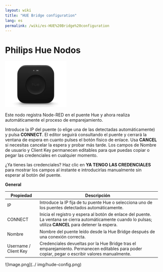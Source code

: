 ```yaml
---
layout: wiki
title: "HUE Bridge configuration"
lang: es
permalink: /wiki/es-HUE%20Bridge%20configuration
---
```

<h1>  Philips Hue Nodos 

 </h1>

 <img src = 'https://raw.githubusercontent.com/supergiovane/node-red-contrib-knx-ultimate/master/img/huehub.jpg' width = '40%'> 

Este nodo registra Node-RED en el puente Hue y ahora realiza automáticamente el proceso de emparejamiento.

Introduce la IP del puente (o elige una de las detectadas automáticamente) y pulsa **CONNECT**. El editor seguirá consultando el puente y cerrará la ventana de espera en cuanto pulses el botón físico de enlace. Usa **CANCEL** si necesitas cancelar la espera y probar más tarde. Los campos de Nombre de usuario y Client Key permanecen editables para que puedas copiar o pegar las credenciales en cualquier momento.

¿Ya tienes las credenciales? Haz clic en **YA TENGO LAS CREDENCIALES** para mostrar los campos al instante e introducirlas manualmente sin esperar al botón del puente.

**General**

| Propiedad | Descripción |
|-|-|
| IP | Introduce la IP fija de tu puente Hue o selecciona uno de los puentes detectados automáticamente. |
| CONNECT | Inicia el registro y espera al botón de enlace del puente. La ventana se cierra automáticamente cuando lo pulsas; utiliza **CANCEL** para detener la espera. |
| Nombre | Nombre del puente leído desde la Hue Bridge después de una conexión correcta. |
| Username / Client Key | Credenciales devueltas por la Hue Bridge tras el emparejamiento. Permanecen editables para poder copiar, pegar o escribir valores manualmente. |

![Image.png](../ img/hude-config.png)
